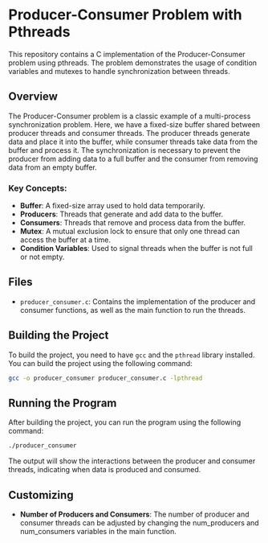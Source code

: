 # Producer-Consumer Problem with Pthreads

This repository contains a C implementation of the Producer-Consumer problem using pthreads. The problem demonstrates the usage of condition variables and mutexes to handle synchronization between threads.

## Overview

The Producer-Consumer problem is a classic example of a multi-process synchronization problem. Here, we have a fixed-size buffer shared between producer threads and consumer threads. The producer threads generate data and place it into the buffer, while consumer threads take data from the buffer and process it. The synchronization is necessary to prevent the producer from adding data to a full buffer and the consumer from removing data from an empty buffer.

### Key Concepts:

- **Buffer**: A fixed-size array used to hold data temporarily.
- **Producers**: Threads that generate and add data to the buffer.
- **Consumers**: Threads that remove and process data from the buffer.
- **Mutex**: A mutual exclusion lock to ensure that only one thread can access the buffer at a time.
- **Condition Variables**: Used to signal threads when the buffer is not full or not empty.

## Files

- `producer_consumer.c`: Contains the implementation of the producer and consumer functions, as well as the main function to run the threads.

## Building the Project

To build the project, you need to have `gcc` and the `pthread` library installed. You can build the project using the following command:

```sh
gcc -o producer_consumer producer_consumer.c -lpthread
```
## Running the Program

After building the project, you can run the program using the following command:
```sh
./producer_consumer
```
The output will show the interactions between the producer and consumer threads, indicating when data is produced and consumed.

## Customizing

- **Number of Producers and Consumers**: The number of producer and consumer threads can be adjusted by changing the num_producers and num_consumers variables in the main function.